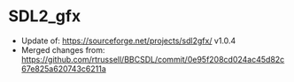 # SDL2_gfx

* Update of: https://sourceforge.net/projects/sdl2gfx/ v1.0.4
* Merged changes from: https://github.com/rtrussell/BBCSDL/commit/0e95f208cd024ac45d82c67e825a620743c6211a

